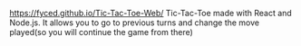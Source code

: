 https://fyced.github.io/Tic-Tac-Toe-Web/
Tic-Tac-Toe made with React and Node.js.
It allows you to go to previous turns and change the move played(so you will continue the game from there)
